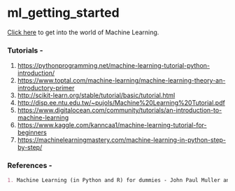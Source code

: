 # ml_getting_started

[Click here](/SUMMARY.md) to get into the world of Machine Learning.

### Tutorials - 
1. https://pythonprogramming.net/machine-learning-tutorial-python-introduction/
2. https://www.toptal.com/machine-learning/machine-learning-theory-an-introductory-primer
3. http://scikit-learn.org/stable/tutorial/basic/tutorial.html
4. http://disp.ee.ntu.edu.tw/~pujols/Machine%20Learning%20Tutorial.pdf
5. https://www.digitalocean.com/community/tutorials/an-introduction-to-machine-learning
6. https://www.kaggle.com/kanncaa1/machine-learning-tutorial-for-beginners
7. https://machinelearningmastery.com/machine-learning-in-python-step-by-step/

### References -  
```markdown
1. Machine Learning (in Python and R) for dummies - John Paul Muller and Luca Massaron
```

